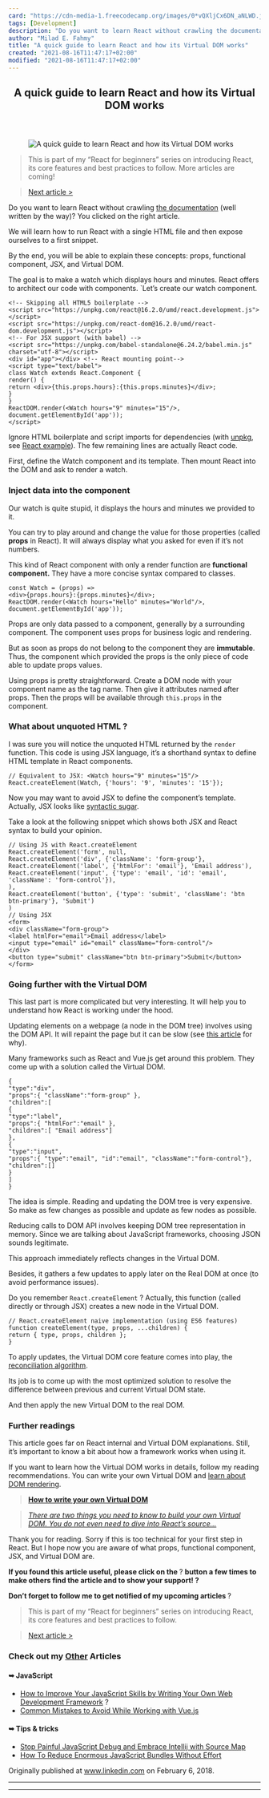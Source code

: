 ```yaml
---
card: "https://cdn-media-1.freecodecamp.org/images/0*vQXljCx6DN_aNLWD.jpg"
tags: [Development]
description: "Do you want to learn React without crawling the documentation"
author: "Milad E. Fahmy"
title: "A quick guide to learn React and how its Virtual DOM works"
created: "2021-08-16T11:47:17+02:00"
modified: "2021-08-16T11:47:17+02:00"
---
```

<div class="site-wrapper">
<main id="site-main" class="site-main outer">
<div class="inner">
<article class="post-full post tag-development tag-programming tag-web-development tag-javascript tag-technology ">
<header class="post-full-header">
<h1 class="post-full-title">A quick guide to learn React and how its Virtual DOM works</h1>
</header>
<figure class="post-full-image">
<picture>
<source media="(max-width: 700px)" sizes="1px" srcset="data:image/gif;base64,R0lGODlhAQABAIAAAAAAAP///yH5BAEAAAAALAAAAAABAAEAAAIBRAA7 1w">
<source media="(min-width: 701px)" sizes="(max-width: 800px) 400px,
(max-width: 1170px) 700px,
1400px" srcset="https://cdn-media-1.freecodecamp.org/images/0*vQXljCx6DN_aNLWD.jpg 300w,
https://cdn-media-1.freecodecamp.org/images/0*vQXljCx6DN_aNLWD.jpg 600w,
https://cdn-media-1.freecodecamp.org/images/0*vQXljCx6DN_aNLWD.jpg 1000w,
https://cdn-media-1.freecodecamp.org/images/0*vQXljCx6DN_aNLWD.jpg 2000w">
<img onerror="this.style.display='none'" src="https://cdn-media-1.freecodecamp.org/images/0*vQXljCx6DN_aNLWD.jpg" alt="A quick guide to learn React and how its Virtual DOM works">
</picture>
</figure>
<section class="post-full-content">
<div class="post-content">
<blockquote>This is part of my “React for beginners” series on introducing React, its core features and best practices to follow. More articles are coming!</blockquote><blockquote><a href="/news/how-to-bring-reactivity-into-react-with-states-exclude-redux-solution-4827d293dfc4/">Next article &gt;</a></blockquote><p>Do you want to learn React without crawling <a href="https://reactjs.org/docs/hello-world.html" rel="noopener">the documentation</a> (well written by the way)? You clicked on the right article.</p><p>We will learn how to run React with a single HTML file and then expose ourselves to a first snippet.</p><p>By the end, you will be able to explain these concepts: props, functional component, JSX, and Virtual DOM.</p><p>The goal is to make a watch which displays hours and minutes. React offers to architect our code with components. `Let’s create our watch component.</p><pre><code class="language-html">&lt;!-- Skipping all HTML5 boilerplate --&gt;
&lt;script src="https://unpkg.com/react@16.2.0/umd/react.development.js"&gt;&lt;/script&gt;
&lt;script src="https://unpkg.com/react-dom@16.2.0/umd/react-dom.development.js"&gt;&lt;/script&gt;
&lt;!-- For JSX support (with babel) --&gt;
&lt;script src="https://unpkg.com/babel-standalone@6.24.2/babel.min.js" charset="utf-8"&gt;&lt;/script&gt;
&lt;div id="app"&gt;&lt;/div&gt; &lt;!-- React mounting point--&gt;
&lt;script type="text/babel"&gt;
class Watch extends React.Component {
render() {
return &lt;div&gt;{this.props.hours}:{this.props.minutes}&lt;/div&gt;;
}
}
ReactDOM.render(&lt;Watch hours="9" minutes="15"/&gt;, document.getElementById('app'));
&lt;/script&gt;</code></pre><p>Ignore HTML boilerplate and script imports for dependencies (with <a href="https://unpkg.com/#/" rel="noopener">unpkg</a>, see <a href="https://raw.githubusercontent.com/reactjs/reactjs.org/master/static/html/single-file-example.html" rel="noopener">React example</a>). The few remaining lines are actually React code.</p><p>First, define the Watch component and its template. Then mount React into the DOM and ask to render a watch.</p><h3 id="inject-data-into-the-component">Inject data into the component</h3><p>Our watch is quite stupid, it displays the hours and minutes we provided to it.</p><p>You can try to play around and change the value for those properties (called <strong>props</strong> in React). It will always display what you asked for even if it’s not numbers.</p><p>This kind of React component with only a render function are <strong>functional component.</strong> They have a more concise syntax compared to classes.</p><pre><code class="language-js">const Watch = (props) =&gt;
&lt;div&gt;{props.hours}:{props.minutes}&lt;/div&gt;;
ReactDOM.render(&lt;Watch hours="Hello" minutes="World"/&gt;, document.getElementById('app'));</code></pre><p>Props are only data passed to a component, generally by a surrounding component. The component uses props for business logic and rendering.</p><p>But as soon as props do not belong to the component they are <strong>immutable</strong>. Thus, the component which provided the props is the only piece of code able to update props values.</p><p>Using props is pretty straightforward. Create a DOM node with your component name as the tag name. Then give it attributes named after props. Then the props will be available through <code>this.props</code> in the component.</p><h3 id="what-about-unquoted-html">What about unquoted HTML ?</h3><p>I was sure you will notice the unquoted HTML returned by the <code>render</code> function. This code is using JSX<strong> </strong>language, it’s a shorthand syntax to define HTML template in React components.</p><pre><code class="language-js">// Equivalent to JSX: &lt;Watch hours="9" minutes="15"/&gt;
React.createElement(Watch, {'hours': '9', 'minutes': '15'});</code></pre><p>Now you may want to avoid JSX to define the component’s template. Actually, JSX looks like <a href="https://en.wikipedia.org/wiki/Syntactic_sugar" rel="noopener">syntactic sugar</a>.</p><p>Take a look at the following snippet which shows both JSX and React syntax to build your opinion.</p><pre><code class="language-js">// Using JS with React.createElement
React.createElement('form', null,
React.createElement('div', {'className': 'form-group'},
React.createElement('label', {'htmlFor': 'email'}, 'Email address'),
React.createElement('input', {'type': 'email', 'id': 'email', 'className': 'form-control'}),
),
React.createElement('button', {'type': 'submit', 'className': 'btn btn-primary'}, 'Submit')
)
// Using JSX
&lt;form&gt;
&lt;div className="form-group"&gt;
&lt;label htmlFor="email"&gt;Email address&lt;/label&gt;
&lt;input type="email" id="email" className="form-control"/&gt;
&lt;/div&gt;
&lt;button type="submit" className="btn btn-primary"&gt;Submit&lt;/button&gt;
&lt;/form&gt;</code></pre><h3 id="going-further-with-the-virtual-dom">Going further with the Virtual DOM</h3><p>This last part is more complicated but very interesting. It will help you to understand how React is working under the hood.</p><p>Updating elements on a webpage (a node in the DOM tree) involves using the DOM API. It will repaint the page but it can be slow (see <a href="https://hashnode.com/post/the-one-thing-that-no-one-properly-explains-about-react-why-virtual-dom-cisczhfj41bmssp53mvfwmgrq" rel="noopener">this article</a> for why).</p><p>Many frameworks such as React and Vue.js get around this problem. They come up with a solution called the Virtual DOM.</p><pre><code class="language-json">{
"type":"div",
"props":{ "className":"form-group" },
"children":[
{
"type":"label",
"props":{ "htmlFor":"email" },
"children":[ "Email address"]
},
{
"type":"input",
"props":{ "type":"email", "id":"email", "className":"form-control"},
"children":[]
}
]
}</code></pre><p>The idea is simple. Reading and updating the DOM tree is very expensive. So make as few changes as possible and update as few nodes as possible.</p><p>Reducing calls to DOM API involves keeping DOM tree representation in memory. Since we are talking about JavaScript frameworks, choosing JSON sounds legitimate.</p><p>This approach immediately reflects changes in the Virtual DOM.</p><p>Besides, it gathers a few updates to apply later on the Real DOM at once (to avoid performance issues).</p><p>Do you remember <code>React.createElement</code> ? Actually, this function (called directly or through JSX) creates a new node in the Virtual DOM.</p><pre><code class="language-js">// React.createElement naive implementation (using ES6 features)
function createElement(type, props, ...children) {
return { type, props, children };
}</code></pre><p>To apply updates, the Virtual DOM core feature comes into play, the <a href="https://reactjs.org/docs/reconciliation.html" rel="noopener">reconciliation algorithm</a>.</p><p>Its job is to come up with the most optimized solution to resolve the difference between previous and current Virtual DOM state.</p><p>And then apply the new Virtual DOM to the real DOM.</p><h3 id="further-readings">Further readings</h3><p>This article goes far on React internal and Virtual DOM explanations. Still, it’s important to know a bit about how a framework works when using it.</p><p>If you want to learn how the Virtual DOM works in details, follow my reading recommendations. You can write your own Virtual DOM and <a href="http://www.html5rocks.com/en/tutorials/internals/howbrowserswork/" rel="noopener">learn about DOM rendering</a>.</p><blockquote><a href="https://medium.com/@deathmood/how-to-write-your-own-virtual-dom-ee74acc13060" rel="noopener"><strong>How to write your own Virtual DOM</strong></a>‌‌</blockquote><blockquote><a href="https://medium.com/@deathmood/how-to-write-your-own-virtual-dom-ee74acc13060" rel="noopener"><em>There are two things you need to know to build your own Virtual DOM. You do not even need to dive into React’s source…</em></a></blockquote><p>Thank you for reading. Sorry if this is too technical for your first step in React. But I hope now you are aware of what props, functional component, JSX, and Virtual DOM are.</p><p><strong>If you found this article useful, please click on the </strong>? <strong>button a few times to make others find the article and to show your support! ?</strong></p><p><strong>Don’t forget to follow me to get notified of my upcoming articles </strong>?</p><blockquote>This is part of my “React for beginners” series on introducing React, its core features and best practices to follow.</blockquote><blockquote><a href="/news/how-to-bring-reactivity-into-react-with-states-exclude-redux-solution-4827d293dfc4/">Next article &gt;</a></blockquote><h3 id="check-out-my-other-articles">Check out my <a href="https://medium.com/@jbardon/latest" rel="noopener">Other</a> Articles</h3><h4 id="-javascript">➥ JavaScript</h4><ul><li><a href="https://medium.freecodecamp.org/how-to-improve-your-javascript-skills-by-writing-your-own-web-development-framework-eed2226f190" rel="noopener">How to Improve Your JavaScript Skills by Writing Your Own Web Development Framework</a> ?</li><li><a href="https://medium.freecodecamp.org/common-mistakes-to-avoid-while-working-with-vue-js-10e0b130925b" rel="noopener">Common Mistakes to Avoid While Working with Vue.js</a></li></ul><h4 id="-tips-tricks">➥ Tips &amp; tricks</h4><ul><li><a href="https://medium.com/dailyjs/stop-painful-javascript-debug-and-embrace-intellij-with-source-map-6fe68eda8555" rel="noopener">Stop Painful JavaScript Debug and Embrace Intellij with Source Map</a></li><li><a href="https://medium.com/dailyjs/how-to-reduce-enormous-javascript-bundle-without-efforts-59fe37dd4acd" rel="noopener">How To Reduce Enormous JavaScript Bundles Without Effort</a></li></ul><p>Originally published at <a href="https://www.linkedin.com/pulse/intro-react-virtual-dom-jeremy-bardon" rel="noopener">www.linkedin.com</a> on February 6, 2018.</p>
</div>
<hr>
<hr>
</section>
</article>
</div>
</main>
</div>
<!-- Google Tag Manager (noscript) -->
<!-- End Google Tag Manager (noscript) -->

